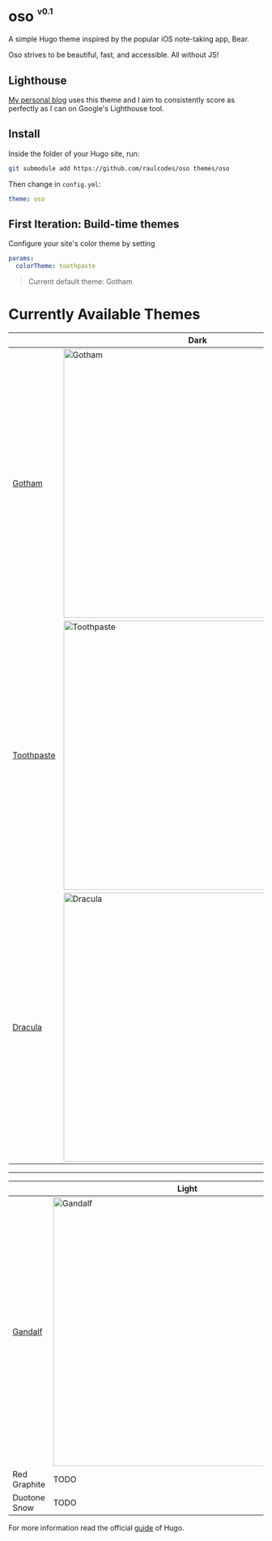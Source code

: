 # oso <sup><sup><sub>v0.1</sub></sup></sup>

A simple Hugo theme inspired by the popular iOS note-taking app, Bear.

Oso strives to be beautiful, fast, and accessible. All without JS! 

## Lighthouse

[My personal blog](raulcodes.com) uses this theme and I aim to consistently score as perfectly as I can on Google's Lighthouse tool.

## Install

Inside the folder of your Hugo site, run:

```bash
git submodule add https://github.com/raulcodes/oso themes/oso
```

Then change in `config.yml`:

```yml
theme: oso
```

## First Iteration: Build-time themes

Configure your site's color theme by setting 

```yml
params:
  colorTheme: toothpaste
```

> Current default theme: Gotham

# Currently Available Themes


|  | Dark |
| --- | --- |
 [Gotham](https://github.com/whatyouhide/vim-gotham) | <img width="530" alt="Gotham" src="https://user-images.githubusercontent.com/10414043/115945412-517fd280-a481-11eb-9957-ee2ef690b0ed.png"> 
 [Toothpaste](https://github.com/toothpaste-theme/toothpaste) | <img width="530" alt="Toothpaste" src="https://user-images.githubusercontent.com/10414043/115945420-5c3a6780-a481-11eb-9483-598f045ba036.png"> 
 [Dracula](https://draculatheme.com/) | <img width="530" alt="Dracula" src="https://user-images.githubusercontent.com/10414043/115945428-678d9300-a481-11eb-9a5f-7cd8351b5cbf.png"> 

---

|  | Light |
| --- | --- |
 [Gandalf](https://shinyfrog.net/) | <img width="530" alt="Gandalf" src="https://user-images.githubusercontent.com/10414043/116337632-0a0a8680-a7a0-11eb-9956-86739a88488c.png">
 Red Graphite | TODO
 Duotone Snow | TODO


For more information read the official [guide](https://gohugo.io/getting-started/quick-start/#step-3-add-a-theme) of Hugo.
